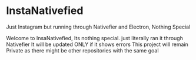 # InstaNativefied
Just Instagram but running through Nativefier and Electron, Nothing Special


Welcome to InsaNativefied, Its nothing special. just literally ran it through Nativefier
It will be updated ONLY if it shows errors
This project will remain Private as there might be other repositories with the same goal
